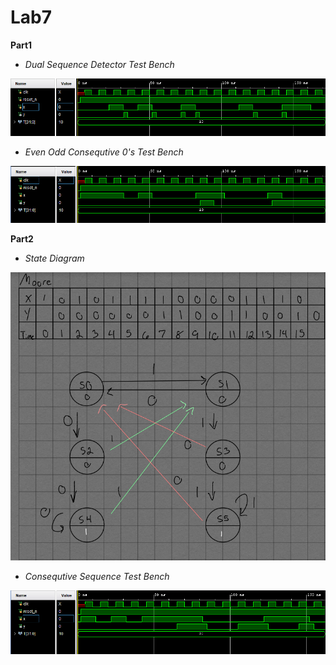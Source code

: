 # Lab7
**Part1**
* *Dual Sequence Detector Test Bench*

![](images/DualSequenceDetectorTB.png)

* *Even Odd Consequtive 0's Test Bench*

![](images/EvenOddConseq00TB.png)

**Part2**
* *State Diagram*

![](images/StateDiagram.png)

* *Consequtive Sequence Test Bench*

![](images/ConsqSequenceTB.png)

